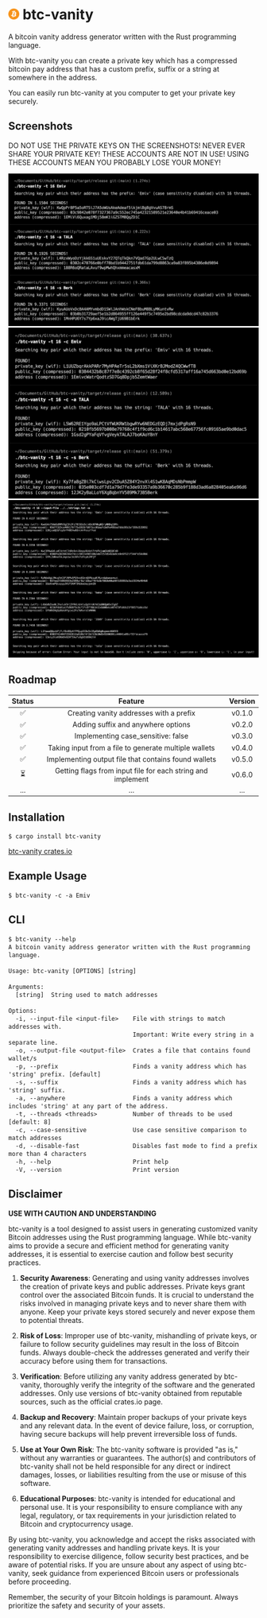 
# <img src='Bitcoin.svg.png' width='22'> btc-vanity

A bitcoin vanity address generator written with the Rust programming language.

With btc-vanity you can create a private key which has a compressed bitcoin pay address that has a custom prefix, suffix or a string at somewhere in the address.

You can easily run btc-vanity at you computer to get your private key securely.

## Screenshots

DO NOT USE THE PRIVATE KEYS ON THE SCREENSHOTS! NEVER EVER SHARE YOUR PRIVATE KEY! THESE ACCOUNTS ARE NOT IN USE! USING THESE ACCOUNTS MEAN YOU PROBABLY LOSE YOUR MONEY!

![My Image](case-sensitive-false-examples.png)
![My Image](case-sensitive-true-examples.png)
![My Image](input-file-examples.png)

## Roadmap

| Status |                           Feature                           | Version |
|:------:|:-----------------------------------------------------------:|:-------:|
|   ✅    |           Creating vanity addresses with a prefix           | v0.1.0  |
|   ✅    |             Adding suffix and anywhere options              | v0.2.0  |
|   ✅    |             Implementing case_sensitive: false              | v0.3.0  |
|   ✅    |    Taking input from a file to generate multiple wallets    | v0.4.0  |
|   ✅    |    Implementing output file that contains found wallets     | v0.5.0  |
|   ⏳    | Getting flags from input file for each string and implement | v0.6.0  |
|  ...   |                             ...                             |   ...   |

## Installation

```
$ cargo install btc-vanity
```
[btc-vanity crates.io](https://crates.io/crates/btc-vanity)


## Example Usage

```
$ btc-vanity -c -a Emiv
```

## CLI

```
$ btc-vanity --help
A bitcoin vanity address generator written with the Rust programming language.

Usage: btc-vanity [OPTIONS] [string]

Arguments:
  [string]  String used to match addresses

Options:
  -i, --input-file <input-file>    File with strings to match addresses with.
                                   Important: Write every string in a separate line.
  -o, --output-file <output-file>  Crates a file that contains found wallet/s
  -p, --prefix                     Finds a vanity address which has 'string' prefix. [default]
  -s, --suffix                     Finds a vanity address which has 'string' suffix.
  -a, --anywhere                   Finds a vanity address which includes 'string' at any part of the address.
  -t, --threads <threads>          Number of threads to be used [default: 8]
  -c, --case-sensitive             Use case sensitive comparison to match addresses
  -d, --disable-fast               Disables fast mode to find a prefix more than 4 characters
  -h, --help                       Print help
  -V, --version                    Print version
```

## Disclaimer

**USE WITH CAUTION AND UNDERSTANDING**

btc-vanity is a tool designed to assist users in generating customized vanity Bitcoin addresses using the Rust programming language. While btc-vanity aims to provide a secure and efficient method for generating vanity addresses, it is essential to exercise caution and follow best security practices.

1. **Security Awareness**: Generating and using vanity addresses involves the creation of private keys and public addresses. Private keys grant control over the associated Bitcoin funds. It is crucial to understand the risks involved in managing private keys and to never share them with anyone. Keep your private keys stored securely and never expose them to potential threats.

2. **Risk of Loss**: Improper use of btc-vanity, mishandling of private keys, or failure to follow security guidelines may result in the loss of Bitcoin funds. Always double-check the addresses generated and verify their accuracy before using them for transactions.

3. **Verification**: Before utilizing any vanity address generated by btc-vanity, thoroughly verify the integrity of the software and the generated addresses. Only use versions of btc-vanity obtained from reputable sources, such as the official crates.io page.

4. **Backup and Recovery**: Maintain proper backups of your private keys and any relevant data. In the event of device failure, loss, or corruption, having secure backups will help prevent irreversible loss of funds.

5. **Use at Your Own Risk**: The btc-vanity software is provided "as is," without any warranties or guarantees. The author(s) and contributors of btc-vanity shall not be held responsible for any direct or indirect damages, losses, or liabilities resulting from the use or misuse of this software.

6. **Educational Purposes**: btc-vanity is intended for educational and personal use. It is your responsibility to ensure compliance with any legal, regulatory, or tax requirements in your jurisdiction related to Bitcoin and cryptocurrency usage.

By using btc-vanity, you acknowledge and accept the risks associated with generating vanity addresses and handling private keys. It is your responsibility to exercise diligence, follow security best practices, and be aware of potential risks. If you are unsure about any aspect of using btc-vanity, seek guidance from experienced Bitcoin users or professionals before proceeding.

Remember, the security of your Bitcoin holdings is paramount. Always prioritize the safety and security of your assets.
